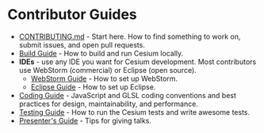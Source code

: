 # Contributor Guides

* [CONTRIBUTING.md](../../CONTRIBUTING.md) - Start here.  How to find something to work on, submit issues, and open pull requests.
* [Build Guide](BuildGuide/README.md) - How to build and run Cesium locally.
* **IDEs** - use any IDE you want for Cesium development.  Most contributors use WebStorm (commercial) or Eclipse (open source).
   * [WebStorm Guide](WebStormGuide/README.md) - How to set up WebStorm.
   * [Eclipse Guide](EclipseGuide/README.md) - How to set up Eclipse.
* [Coding Guide](CodingGuide/README.md) - JavaScript and GLSL coding conventions and best practices for design, maintainability, and performance.
* [Testing Guide](TestingGuide/README.md) - How to run the Cesium tests and write awesome tests.
* [Presenter's Guide](PresentersGuide/README.md) - Tips for giving talks.
